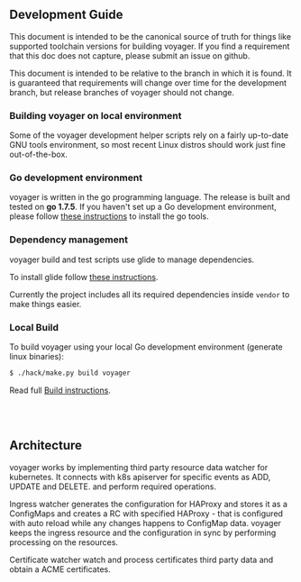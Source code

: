 ## Development Guide
This document is intended to be the canonical source of truth for things like supported toolchain versions for building voyager.
If you find a requirement that this doc does not capture, please submit an issue on github.

This document is intended to be relative to the branch in which it is found. It is guaranteed that requirements will change over time
for the development branch, but release branches of voyager should not change.

### Building voyager on local environment
Some of the voyager development helper scripts rely on a fairly up-to-date GNU tools environment, so most recent Linux distros should
work just fine out-of-the-box.

### Go development environment
voyager is written in the go programming language. The release is built and tested on **go 1.7.5**. If you haven't set up a Go
development environment, please follow [these instructions](https://golang.org/doc/code.html) to install the go tools.

### Dependency management
voyager build and test scripts use glide to manage dependencies.

To install glide follow [these instructions](https://github.com/Masterminds/glide#install).

Currently the project includes all its required dependencies inside `vendor` to make things easier.

### Local Build
To build voyager using your local Go development environment (generate linux binaries):
```sh
$ ./hack/make.py build voyager
```
Read full [Build instructions](build.md).

<br><br>
## Architecture
voyager works by implementing third party resource data watcher for kubernetes. It connects with k8s apiserver
for specific events as ADD, UPDATE and DELETE. and perform required operations.

Ingress watcher generates the configuration for HAProxy and stores it as a ConfigMaps and creates a RC with
specified HAProxy - that is configured with auto reload while any changes happens to ConfigMap data. voyager
keeps the ingress resource and the configuration in sync by performing processing on the resources.

Certificate watcher watch and process certificates third party data and obtain a ACME certificates.
